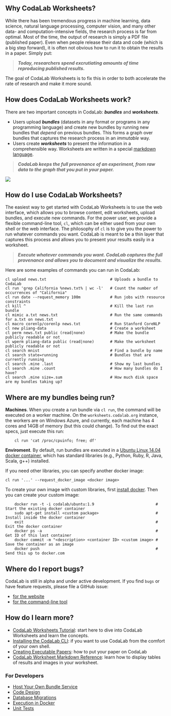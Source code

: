 ## **Why CodaLab Worksheets?**

While there has been tremendous progress in machine learning, data science, natural language processing, computer vision, and many other data- and computation-intensive fields, the research process is far from optimal.  Most of the time, the output of research is simply a PDF file (published paper).  Even when people release their data and code (which is a big step forward), it is often not obvious how to run it to obtain the results in a paper.  Simply put:

> ***Today, researchers spend excrutiating amounts of time reproducing published results.***

The goal of CodaLab Worksheets is to fix this in order to both accelerate the rate of research and make it more sound.

## **How does CodaLab Worksheets work?**

There are two important concepts in CodaLab: ***bundles*** and ***worksheets***.

- Users upload ***bundles*** (datasets in any format or programs in any programming
  language) and create new bundles by running new bundles that *depend* on
  previous bundles.  This forms a graph over bundles that captures the research
  process in an *immutable* way.
- Users create ***worksheets*** to present the information in a comprehensible
  way.  Worksheets are written in a special [markdown
  language](https://github.com/codalab/codalab/wiki/User_Worksheet-Markdown).

> ***CodaLab keeps the full provenance of an experiment, from raw data to the graph that you put in your paper.***

<a href="http://www.codalab.org"><img src="https://github.com/codalab/codalab/wiki/images/worksheets-schema.png" /></a>

## **How do I use CodaLab Worksheets?**

The easiest way to get started with CodaLab Worksheets is to use the web interface, which allows you to browse content, edit worksheets, upload bundles, and execute new commands.  For the power user, we provide a flexible command-line tool, `cl`, which can be either used from your own shell or the web interface.  The philosophy of `cl` is to give you the power to run whatever commands you want.  CodaLab is meant to be a thin layer that captures this process and allows you to present your results easily in a worksheet.

> ***Execute whatever commands you want.  CodaLab captures the full provenance and allows you to document and visualize the results.***

Here are some examples of commands you can run in CodaLab:

    cl upload news.txt                            # Uploads a bundle to CodaLab
    cl run 'grep California %news.txt% | wc -l'   # Count the number of occurrences of "California"
    cl run date --request_memory 100m             # Run jobs with resource constraints
    cl kill ^                                     # Kill the last run bundle
    cl mimic a.txt news.txt                       # Run the same commands for a.txt on news.txt
    cl macro corenlp/corenlp news.txt             # Run Stanford CoreNLP
    cl new pliang-data                            # Create a worksheet
    cl perm news.txt public (read|none)           # Make the bundle publicly readable or not
    cl wperm pliang-data public (read|none)       # Make the worksheet publicly readable or not
    cl search mnist                               # Find a bundle by name
    cl search state=running                       # Bundles that are currently running
    cl search .mine .last                         # Show my last bundles
    cl search .mine .count                        # How many bundles do I have?
    cl search .mine size=.sum                     # How much disk space are my bundles taking up?

## **Where are my bundles being run?**

**Machines**.  When you create a run bundle via `cl run`, the command will be executed on a worker machine.  On the `worksheets.codalab.org` instance, the workers are on Windows Azure, and currently, each machine
has 4 cores and 14GB of memory (but this could change).  To find out the exact specs, just execute this run:

        cl run 'cat /proc/cpuinfo; free; df'

**Enviroment**.  By default, run bundles are executed in a [Ubuntu Linux 14.04 docker
container](https://registry.hub.docker.com/u/codalab/ubuntu/), which has
standard libraries (e.g., Python, Ruby, R, Java, Scala, g++) installed.

If you need other libraries, you can specify another docker image:

    cl run '...' --request_docker_image <docker image>

To create your own image with custom libraries, first [install docker](Dev_CodaLab-CLI-Execution-in-Docker).  Then you can create your custom image:

        docker run -t -i codalab/ubuntu:1.9                           # Start the existing docker container
        sudo apt-get install <custom package>                         # Install inside the docker container
        exit                                                          # Exit the docker container
        docker ps -a                                                  # Get ID of this last container
        docker commit -m "<description> <container ID> <custom image> # Save the container as an image
        docker push                                                   # Send this up to docker.com

## **Where do I report bugs?**

CodaLab is still in alpha and under active development.  If you find `bugs` or have feature
requests, please file a GitHub issue:

- [for the website](https://github.com/codalab/codalab/issues/new)
- [for the command-line tool](https://github.com/codalab/codalab-cli/issues/new)

## **How do I learn more?**

* [CodaLab Worksheets Tutorial](User_CodaLab-Worksheets-Tutorial): start here to dive into CodaLab Worksheets and learn the concepts.
* [Installing the CodaLab CLI](User_Install-CodaLab-CLI): if you want to use CodaLab from the comfort of your own shell.
* [Creating Executable Papers](Executable-Papers): how to put your paper on CodaLab
* [CodaLab Worksheet Markdown Reference](User_Worksheet-Markdown): learn how to display tables of results and images in your worksheet.

### For Developers

* [Host Your Own Bundle Service](User_CodaLab-CLI-Server)
* [Code Design](Dev_CodaLab-CLI-Code-Design)
* [Database Migrations](Dev_CodaLab-CLI-Database-Migrations)
* [Execution in Docker](Dev_CodaLab-CLI-Execution-in-Docker)
* [Unit Tests](Dev_CodaLab-CLI-Unit-Tests)